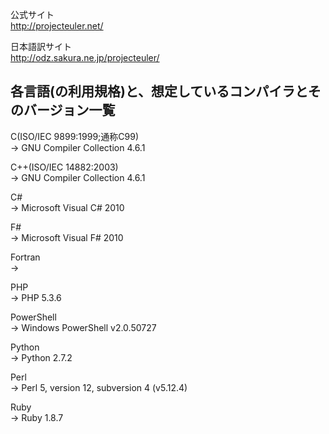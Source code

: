 公式サイト  
<http://projecteuler.net/>

日本語訳サイト  
http://odz.sakura.ne.jp/projecteuler/

各言語(の利用規格)と、想定しているコンパイラとそのバージョン一覧
-----
C(ISO/IEC 9899:1999;通称C99)  
-> GNU Compiler Collection 4.6.1

C++(ISO/IEC 14882:2003)  
-> GNU Compiler Collection 4.6.1

C#  
-> Microsoft Visual C# 2010

F#  
-> Microsoft Visual F# 2010

Fortran  
-> 

PHP  
-> PHP 5.3.6

PowerShell  
-> Windows PowerShell v2.0.50727

Python  
-> Python 2.7.2

Perl  
-> Perl 5, version 12, subversion 4 (v5.12.4)

Ruby  
-> Ruby 1.8.7
